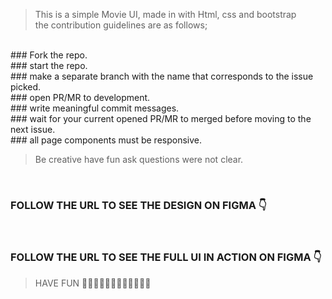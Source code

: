 > This is a simple Movie UI, made in with Html, css and bootstrap <br/> the contribution guidelines are as follows;
<br/>
 ### Fork the repo.<br/>
 ### start the repo.<br/>
 ### make a separate branch with the name that corresponds to the issue picked.<br/>
 ### open PR/MR to development.<br/>
 ### write meaningful commit messages.<br/>
 ### wait for your current opened PR/MR to merged before moving to the next issue.<br/>
 ### all page components must be responsive.<br/>

> Be creative have fun ask questions were not clear.

<br/>

### FOLLOW THE URL TO SEE THE DESIGN ON FIGMA 👇
<br/>

[UI]: https://www.figma.com/file/Gk4dXCg3tW1WvvjHsEWCMM/Movie-app-(Community)?node-id=401%3A35

### FOLLOW THE URL TO SEE THE FULL UI IN ACTION ON FIGMA 👇

[PLAY]: https://www.figma.com/proto/Gk4dXCg3tW1WvvjHsEWCMM/Movie-app-(Community)?node-id=401%3A35&scaling=min-zoom&page-id=401%3A32&starting-point-node-id=401%3A35


> HAVE FUN 🥳🥳🥳🥳🥳🥳🥳🥳🥳🥳🥳🥳
